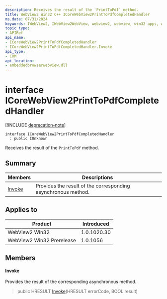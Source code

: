 ```yaml
---
description: Receives the result of the `PrintToPdf` method.
title: WebView2 Win32 C++ ICoreWebView2PrintToPdfCompletedHandler
ms.date: 07/31/2024
keywords: IWebView2, IWebView2WebView, webview2, webview, win32 apps, win32, edge, ICoreWebView2, ICoreWebView2Controller, browser control, edge html, ICoreWebView2PrintToPdfCompletedHandler
topic_type: 
- APIRef
api_name:
- ICoreWebView2PrintToPdfCompletedHandler
- ICoreWebView2PrintToPdfCompletedHandler.Invoke
api_type:
- COM
api_location:
- embeddedbrowserwebview.dll
---
```


# interface ICoreWebView2PrintToPdfCompletedHandler

[!INCLUDE [deprecation-note](../includes/deprecation-note.md)]

```
interface ICoreWebView2PrintToPdfCompletedHandler
  : public IUnknown
```

Receives the result of the `PrintToPdf` method.

## Summary

 Members                        | Descriptions
--------------------------------|---------------------------------------------
[Invoke](#invoke) | Provides the result of the corresponding asynchronous method.

## Applies to

Product                         | Introduced
--------------------------------|---------------------------------------------
WebView2 Win32            |    1.0.1020.30
WebView2 Win32 Prerelease |    1.0.1056

## Members

#### Invoke

Provides the result of the corresponding asynchronous method.

> public HRESULT [Invoke](#invoke)(HRESULT errorCode, BOOL result)

